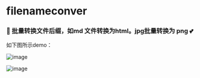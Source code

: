 # filenameconver
### 🚀 批量转换文件后缀，如md 文件转换为html。jpg批量转换为 png  💕



如下图所示demo：

![image](https://user-images.githubusercontent.com/53111507/167144817-f3588373-cfb9-433c-bcb8-3f374f909cc1.png)






![image](https://user-images.githubusercontent.com/53111507/167144884-5ee42b1a-fec4-4c84-ab2d-06300a2a48d8.png)


